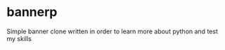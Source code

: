 bannerp
=======

Simple banner clone written in order to learn more about python and test my skills
